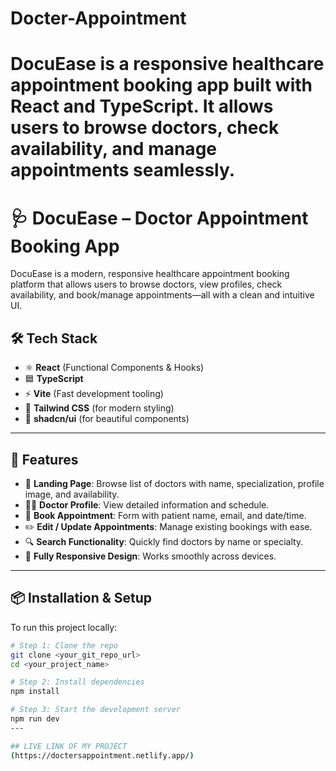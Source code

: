  
# Docter-Appointment
DocuEase is a responsive healthcare appointment booking app built with React and TypeScript. It allows users to browse doctors, check availability, and manage appointments seamlessly.
=======
# 🩺 DocuEase – Doctor Appointment Booking App

DocuEase is a modern, responsive healthcare appointment booking platform that allows users to browse doctors, view profiles, check availability, and book/manage appointments—all with a clean and intuitive UI.


## 🛠 Tech Stack

- ⚛️ **React** (Functional Components & Hooks)
- 🟦 **TypeScript**
- ⚡ **Vite** (Fast development tooling)
- 💨 **Tailwind CSS** (for modern styling)
- 🎨 **shadcn/ui** (for beautiful components)

---

## 📸 Features

- 🏥 **Landing Page**: Browse list of doctors with name, specialization, profile image, and availability.
- 👨‍⚕️ **Doctor Profile**: View detailed information and schedule.
- 📅 **Book Appointment**: Form with patient name, email, and date/time.
- ✏️ **Edit / Update Appointments**: Manage existing bookings with ease.
- 🔍 **Search Functionality**: Quickly find doctors by name or specialty.
- 📱 **Fully Responsive Design**: Works smoothly across devices.

---

## 📦 Installation & Setup

To run this project locally:

```bash
# Step 1: Clone the repo
git clone <your_git_repo_url>
cd <your_project_name>

# Step 2: Install dependencies
npm install

# Step 3: Start the development server
npm run dev
---

## LIVE LINK OF MY PROJECT
(https://doctersappointment.netlify.app/)
